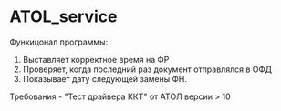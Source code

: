 # ATOL_service
Функицонал программы: 
1. Выставляет корректное время на ФР
2. Проверяет, когда последний раз документ отправлялся в ОФД
3. Показывает дату следующей замены ФН.
   
Требования - "Тест драйвера ККТ" от АТОЛ версии > 10
